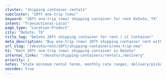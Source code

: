 ```yaml
---
cluster: "shipping container rentals"
subcluster: "20ft one-trip (new)"
keyword: "20ft one-trip (new) shipping container for rent DeSoto, TX"
intent: "Transactional-Local"
page_type: "Location-Product"
city: "DeSoto, TX"
title_tag: "DeSoto 20ft shipping container for rent | LC Container"
meta_description: "Buy one-trip (new) 20ft shipping container rent with local delivery in DeSoto, TX. LC Container — local Since 2003. Request a fast quote today."
url_slug: "/desoto/rent/20ft/shipping-containers/one-trip-new"
h1: "Rent 20ft one-trip (new) shipping container in DeSoto"
internal_links: "/desoto/shipping-containers/rentals,/delivery"
priority: 2
notes: "State minimum rental terms, monthly rate ranges, delivery/pickup fees, service area."
noindex: true
---
```


<!-- TODO: Add unique city/inventory copy, images, and internal links here. -->
